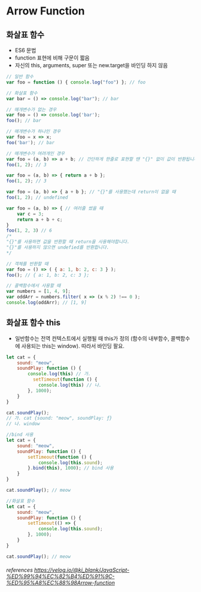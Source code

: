 # Arrow Function

## 화살표 함수
- ES6 문법
- function 표현에 비해 구문이 짧음 
- 자신의 this, arguments, super 또는 new.target을 바인딩 하지 않음

```javascript
// 일반 함수
var foo = function () { console.log("foo") }; // foo

// 화살표 함수
var bar = () => console.log("bar"); // bar

// 매개변수가 없는 경우
var foo = () => console.log('bar');
foo(); // bar

// 매개변수가 하나인 경우
var foo = x => x;
foo('bar'); // bar

// 매개변수가 여려개인 경우
var foo = (a, b) => a + b; // 간단하게 한줄로 표현할 땐 "{}" 없이 값이 반환됩니다.
foo(1, 2); // 3

var foo = (a, b) => { return a + b }; 
foo(1, 2); // 3

var foo = (a, b) => { a + b }; // "{}"를 사용했는데 return이 없을 때 
foo(1, 2); // undefined

var foo = (a, b) => { // 여러줄 썼을 때
	var c = 3;
	return a + b + c;
}
foo(1, 2, 3) // 6
/*
"{}"를 사용하면 값을 반환할 때 return을 사용해야합니다.
"{}"를 사용하지 않으면 undefied를 반환합니다.
*/

// 객체를 반환할 때
var foo = () => ( { a: 1, b: 2, c: 3 } );
foo(); // { a: 1, b: 2, c: 3 };

// 콜백함수에서 사용할 때
var numbers = [1, 4, 9];
var oddArr = numbers.filter( x => (x % 2) !== 0 );
console.log(oddArr); // [1, 9]
```

## 화살표 함수 this
- 일반함수는 전역 컨텍스트에서 실행될 때 this가 정의 (함수의 내부함수, 콜백함수에 사용되는 this는 window). 따라서 바인딩 팔요.
  
```javascript
let cat = {
	sound: "meow",
  	soundPlay: function () {
      	console.log(this) // 가.
		  setTimeout(function () {
			console.log(this) // 나.
		}, 1000);
    }
}

cat.soundPlay();
// 가. cat {sound: "meow", soundPlay: ƒ}
// 나. window

//bind 사용
let cat = {
	sound: "meow",
  	soundPlay: function () {
		setTimeout(function () {
			console.log(this.sound);
		}.bind(this), 1000); // bind 사용
    }
}

cat.soundPlay(); // meow

//화살표 함수
let cat = {
	sound: "meow",
  	soundPlay: function () {
		setTimeout(() => {
			console.log(this.sound);
		}, 1000);
    }
}

cat.soundPlay(); // meow
```

###### references https://velog.io/@ki_blank/JavaScript-%ED%99%94%EC%82%B4%ED%91%9C-%ED%95%A8%EC%88%98Arrow-function
